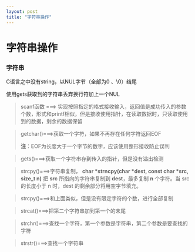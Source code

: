 ```yaml
---
layout: post
title: "字符串操作" 
---
```


# 字符串操作

### 字符串

C语言之中没有string，以NUL字节（全部为0 、\0）结尾

使用gets获取到的字符串丢弃换行符加上一个NUL

> scanf函数 ===> 实现按照指定的格式接收输入，返回值是成功传入的参数个数，形式和printf相似，但是接收使用指针，在读取数据时，只读取使用到的数据，剩余的数据保留

> getchar()===>获取一个字符，如果不再存在任何字符返回EOF
>
> **注**：EOF为长度大于一个字节的数字，应该使用整形接收防止误判

> gets()===>获取一个字符串存到传入的指针，但是没有溢出检测

> strcpy()===>字符串复制， **char \*strncpy(char \*dest, const char \*src, size_t n)** 把 **src** 所指向的字符串复制到 								**dest**，最多复制 **n** 个字符。当 src 的长度小于 n 时，dest 的剩余部分将用空字节填充。

> strcpy()===>和上面类似，但是没有限定字符的个数，进行全部复制

> strcat()===>把第二个字符串加到第一个的末尾

> strchr()===>查找一个字符，第一个参数是字符串，第二个参数是要查找的字符

> strstr()===>查找一个字符串